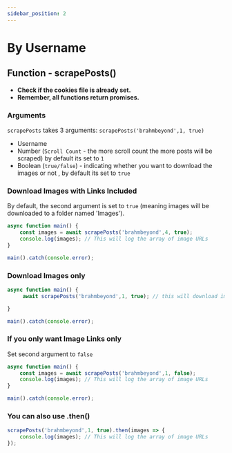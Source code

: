 ```yaml
---
sidebar_position: 2
---
```


# By Username

## Function - scrapePosts()

- **Check if the cookies file is already set.**
- **Remember, all functions return promises.**

### Arguments
`scrapePosts` takes 3 arguments: `scrapePosts('brahmbeyond',1, true)`
- Username
- Number (`Scroll Count` - the more scroll count the more posts will be scraped) by default its set to `1`
- Boolean (`true/false`) - indicating whether you want to download the images or not , by default its set to `true`

### Download Images with Links Included
By default, the second argument is set to `true` (meaning images will be downloaded to a folder named 'Images').

```js title="insta.js"
async function main() {
    const images = await scrapePosts('brahmbeyond',4, true);
    console.log(images); // This will log the array of image URLs  
}

main().catch(console.error);

```

### Download Images only

```js title="insta.js"
async function main() {
     await scrapePosts('brahmbeyond',1, true); // this will download images only

}

main().catch(console.error);
```


### If you only want Image Links only
Set second argument to `false`  
```js title="insta.js"
async function main() {
    const images = await scrapePosts('brahmbeyond',1, false);
    console.log(images); // This will log the array of image URLs
}

main().catch(console.error);
```



### You can also use .then()

```js title="insta.js"
scrapePosts('brahmbeyond',1, true).then(images => {
    console.log(images); // This will log the array of image URLs
});
```


